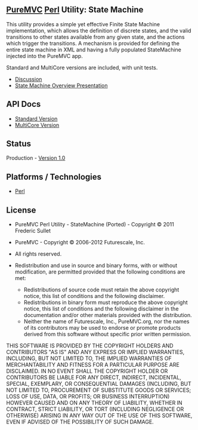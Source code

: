 ## [PureMVC](http://puremvc.github.com/) [Perl](https://github.com/PureMVC/puremvc-perl-standard-framework/wiki) Utility: State Machine
This utility provides a simple yet effective Finite State Machine implementation, which allows the definition of discrete states, and the valid transitions to other states available from any given state, and the actions which trigger the transitions. A mechanism is provided for defining the entire state machine in XML and having a fully populated StateMachine injected into the PureMVC app. 

Standard and MultiCore versions are included, with unit tests.

* [Discussion](http://forums.puremvc.org/index.php?topic=2058.0)
* [State Machine Overview Presentation](http://puremvc.tv/#P003/)

## API Docs
* [Standard Version](http://puremvc.org/pages/docs/Perl/Utility_Perl_StateMachine/doc-standard/)
* [MultiCore Version](http://puremvc.org/pages/docs/Perl/Utility_Perl_StateMachine/doc-standard/)

## Status
Production - [Version 1.0](https://github.com/PureMVC/puremvc-perl-util-statemachine/blob/master/VERSION)

## Platforms / Technologies
* [Perl](http://en.wikipedia.org/wiki/Perl)

## License
* PureMVC Perl Utility - StateMachine (Ported) - Copyright © 2011 Frederic Sullet  
* PureMVC - Copyright © 2006-2012 Futurescale, Inc.
* All rights reserved.

* Redistribution and use in source and binary forms, with or without modification, are permitted provided that the following conditions are met:

  * Redistributions of source code must retain the above copyright notice, this list of conditions and the following disclaimer.
  * Redistributions in binary form must reproduce the above copyright notice, this list of conditions and the following disclaimer in the documentation and/or other materials provided with the distribution.
  * Neither the name of Futurescale, Inc., PureMVC.org, nor the names of its contributors may be used to endorse or promote products derived from this software without specific prior written permission.

THIS SOFTWARE IS PROVIDED BY THE COPYRIGHT HOLDERS AND CONTRIBUTORS "AS IS" AND ANY EXPRESS OR IMPLIED WARRANTIES, INCLUDING, BUT NOT LIMITED TO, THE IMPLIED WARRANTIES OF MERCHANTABILITY AND FITNESS FOR A PARTICULAR PURPOSE ARE DISCLAIMED. IN NO EVENT SHALL THE COPYRIGHT HOLDER OR CONTRIBUTORS BE LIABLE FOR ANY DIRECT, INDIRECT, INCIDENTAL, SPECIAL, EXEMPLARY, OR CONSEQUENTIAL DAMAGES (INCLUDING, BUT NOT LIMITED TO, PROCUREMENT OF SUBSTITUTE GOODS OR SERVICES; LOSS OF USE, DATA, OR PROFITS; OR BUSINESS INTERRUPTION) HOWEVER CAUSED AND ON ANY THEORY OF LIABILITY, WHETHER IN CONTRACT, STRICT LIABILITY, OR TORT (INCLUDING NEGLIGENCE OR OTHERWISE) ARISING IN ANY WAY OUT OF THE USE OF THIS SOFTWARE, EVEN IF ADVISED OF THE POSSIBILITY OF SUCH DAMAGE.

